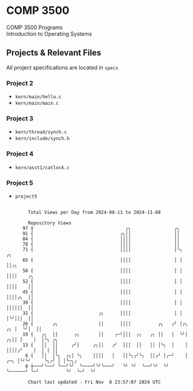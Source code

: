 # COMP 3500
COMP 3500 Programs  
Introduction to Operating Systems  
## Projects & Relevant Files
All project specifications are located in `specs`
### Project 2
- `kern/main/hello.c`
- `kern/main/main.c`
### Project 3
- `kern/thread/synch.c`
- `kern/include/synch.h`
### Project 4
- `kern/asst1/catlock.c`
### Project 5
- `project5`

```

        Total Views per Day from 2024-08-11 to 2024-11-08

        Repository Views
      97 ┼                                  ╭╮                ╭╮
      91 ┤                                ╭╮││                ││
      84 ┤                                ││││                ││
      78 ┤                                ││││                ││
      71 ┤                                ││││                │╰╮                 ╭╮
      65 ┤                                ││││                │ │                 ││╭╮
      58 ┤                                ││││                │ │                 ││││    ╭╮
      52 ┤                                ││││                │ │                 ││││    ││
      45 ┤                                ││││                │ │                 ││││╭╮  ││
      39 ┤                                ││││                │ │                 ││││││  ││
      32 ┤                        ╭╮      ││││                │ │                 │╰╯│││  ││
      26 ┤       ╭╮               ││      ││││          ╭╮   ╭╯ │╭╮            ╭╮ │  ╰╯│  ││
      19 ┤   ╭╮  ││      ╭╮       ││    ╭─╯│││  ╭╮   ╭╮ ││   │  ╰╯│          ╭╮││ │    │  │╰╮ ╭╮
      13 ┤   ││  ││     ╭╯│     ╭╮││   ╭╯  │││  ││   ││ │╰╮  │    │          ││││╭╯    │  │ │ ││
       6 ┤   ││  │╰╮  ╭╮│ ╰╮    ││││   │   ││╰╮╭╯╰╮  ││╭╯ │╭─╯    │      ╭─╮ │╰╯╰╯     ╰╮╭╯ │ │╰─╮╭
       0 ┼───╯╰──╯ ╰──╯╰╯  ╰────╯╰╯╰───╯   ╰╯ ╰╯  ╰──╯╰╯  ╰╯      ╰──────╯ ╰─╯          ╰╯  ╰─╯  ╰╯

        Chart last updated - Fri Nov  8 23:57:07 2024 UTC
        
```
